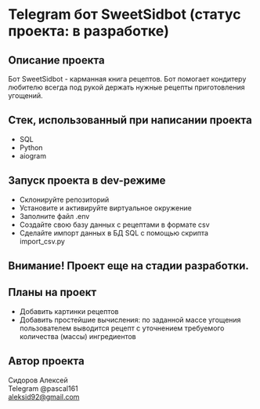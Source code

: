 # Telegram бот SweetSidbot (статус проекта: в разработке)

## Описание проекта
Бот SweetSidbot - карманная книга рецептов. Бот помогает кондитеру любителю всегда под рукой держать нужные рецепты приготовления угощений.

## Стек, использованный при написании проекта
- SQL
- Python
- aiogram

## Запуск проекта в dev-режиме
- Склонируйте репозиторий
- Установите и активируйте виртуальное окружение
- Заполните файл .env
- Создайте свою базу данных с рецептами в формате csv
- Сделайте импорт данных в БД SQL с помощью скрипта import_csv.py

## Внимание! Проект еще на стадии разработки.

## Планы на проект
- Добавить картинки рецептов
- Добавить простейшие вычисления: по заданной массе угощения пользователем выводится рецепт с уточнением требуемого количества (массы) ингредиентов

## Автор проекта
Сидоров Алексей   
Telegram @pascal161   
aleksid92@gmail.com